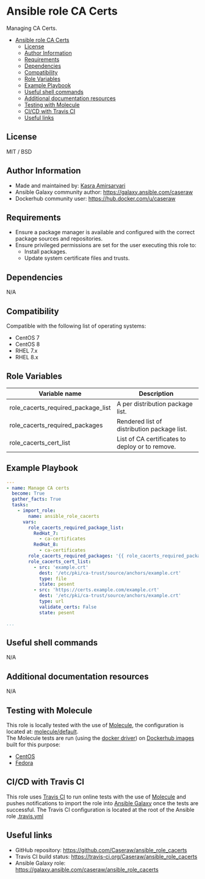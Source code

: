 # Ansible role CA Certs

Managing CA Certs.

- [Ansible role CA Certs](#ansible-role-ca-certs)
  - [License](#license)
  - [Author Information](#author-information)
  - [Requirements](#requirements)
  - [Dependencies](#dependencies)
  - [Compatibility](#compatibility)
  - [Role Variables](#role-variables)
  - [Example Playbook](#example-playbook)
  - [Useful shell commands](#useful-shell-commands)
  - [Additional documentation resources](#additional-documentation-resources)
  - [Testing with Molecule](#testing-with-molecule)
  - [CI/CD with Travis CI](#cicd-with-travis-ci)
  - [Useful links](#useful-links)

## License

MIT / BSD

## Author Information

- Made and maintained by: [Kasra Amirsarvari](https://www.linkedin.com/in/caseraw)
- Ansible Galaxy community author: <https://galaxy.ansible.com/caseraw>
- Dockerhub community user: <https://hub.docker.com/u/caseraw>

## Requirements

- Ensure a package manager is available and configured with the correct package sources and repositories.
- Ensure privileged permissions are set for the user executing this role to:
  - Install packages.
  - Update system certificate files and trusts.

## Dependencies

N/A

## Compatibility

Compatible with the following list of operating systems:

- CentOS 7
- CentOS 8
- RHEL 7.x
- RHEL 8.x

## Role Variables

| Variable name | Description |
|---------------|-------------|
| role_cacerts_required_package_list | A per distribution package list. |
| role_cacerts_required_packages | Rendered list of distribution package list. |
| role_cacerts_cert_list | List of CA certificates to deploy or to remove. |

## Example Playbook

```yaml
---
- name: Manage CA certs
  become: True
  gather_facts: True
  tasks:
    - import_role:
        name: ansible_role_cacerts
      vars:
        role_cacerts_required_package_list:
          RedHat_7:
            - ca-certificates
          RedHat_8:
            - ca-certificates
        role_cacerts_required_packages: '{{ role_cacerts_required_package_list[ansible_distribution + "_" + ansible_distribution_major_version] | default([]) }}'
        role_cacerts_cert_list:
          - src: 'example.crt'
            dest: '/etc/pki/ca-trust/source/anchors/example.crt'
            type: file
            state: pesent
          - src: 'https://certs.example.com/example.crt'
            dest: '/etc/pki/ca-trust/source/anchors/example.crt'
            type: url
            validate_certs: False
            state: pesent

...
```

## Useful shell commands

N/A

## Additional documentation resources

N/A

## Testing with Molecule

This role is locally tested with the use of [Molecule](https://molecule.readthedocs.io/en/latest/), the configuration is located at: [molecule/default](molecule/default).  
The Molecule tests are run (using the [docker driver](https://molecule.readthedocs.io/en/latest/configuration.html#docker)) on [Dockerhub images](https://hub.docker.com/u/caseraw) built for this purpose:

- [CentOS](https://hub.docker.com/r/caseraw/ansible-molecule-centos)
- [Fedora](https://hub.docker.com/r/caseraw/ansible-molecule-fedora)

## CI/CD with Travis CI

This role uses [Travis CI](https://travis-ci.org/) to run online tests with the use of [Molecule](https://molecule.readthedocs.io/en/latest/) and pushes notifications to import the role into [Ansible Galaxy](https://galaxy.ansible.com/) once the tests are successful. The Travis CI configuration is located at the root of the Ansible role [.travis.yml](.travis.yml)

## Useful links

- GitHub repository: <https://github.com/Caseraw/ansible_role_cacerts>
- Travis CI build status: <https://travis-ci.org/Caseraw/ansible_role_cacerts>
- Ansible Galaxy role: <https://galaxy.ansible.com/caseraw/ansible_role_cacerts>
